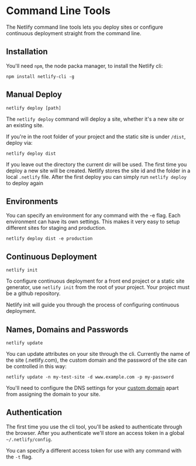 # Command Line Tools

The Netlify command line tools lets you deploy sites or configure continuous deployment straight from the command line.


## Installation

You'll need `npm`, the node packa manager, to install the Netlify cli:

```
npm install netlify-cli -g
```


## Manual Deploy

```
netlify deploy [path]
```

The `netlify deploy` command will deploy a site, whether it's a new site or an existing site.

If you're in the root folder of your project and the static site is under `/dist`, deploy via:

```
netlify deploy dist
```

If you leave out the directory the current dir will be used. The first time you deploy a new site will be created. Netlify stores the site id and the folder in a local `.netlify` file. After the first deploy you can simply run `netlify deploy` to deploy again


## Environments

You can specify an environment for any command with the -e flag. Each environment can have its own settings. This makes it very easy to setup different sites for staging and production.

```
netlify deploy dist -e production
```


## Continuous Deployment

```
netlify init
```

To configure continuous deployment for a front end project or a static site generator, use `netlify init` from the root of your project. Your project must be a github repository.

Netlify init will guide you through the process of configuring continuous deployment.


## Names, Domains and Passwords

```
netlify update
```

You can update attributes on your site through the cli. Currently the name of the site (<name>.netlify.com), the custom domain and the password of the site can be controlled in this way:

```
netlify update -n my-test-site -d www.example.com -p my-password
```

You'll need to configure the DNS settings for your [custom domain](custom_domains.md) apart from assigning the domain to your site.



## Authentication

The first time you use the cli tool, you'll be asked to authenticate through the browser. After you authenticate we'll store an access token in a global `~/.netlify/config`.

You can specify a different access token for use with any command with the `-t` flag.

